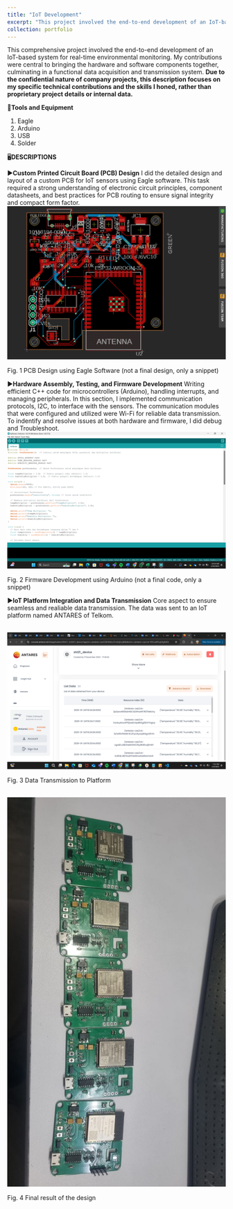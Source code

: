 ```yaml
---
title: "IoT Development"
excerpt: "This project involved the end-to-end development of an IoT-based system for real-time temperature and humidity monitoring, executed during my Researcher Internship at PT. Telekomunikasi Indonesia. **Given the confidential nature of company projects, this description provides a general overview of my role and the skills I acquired, without revealing sensitive proprietary details**. <br/><img src='/images/hasil.jpg'>"
collection: portfolio
---
```


This comprehensive project involved the end-to-end development of an IoT-based system for real-time environmental monitoring. My contributions were central to bringing the hardware and software components together, culminating in a functional data acquisition and transmission system. **Due to the confidential nature of company projects, this description focuses on my specific technical contributions and the skills I honed, rather than proprietary project details or internal data.**

🧰**Tools and Equipment**
1. Eagle
2. Arduino
3. USB
4. Solder

🖥️**DESCRIPTIONS**

▶️**Custom Printed Circuit Board (PCB) Design**
I did the detailed design and layout of a custom PCB for IoT sensors using Eagle software. This task required a strong understanding of electronic circuit principles, component datasheets, and best practices for PCB routing to ensure signal integrity and compact form factor. 
<br/><img src='/images/w14.png'>

Fig. 1 PCB Design using Eagle Software (not a final design, only a snippet)

▶️**Hardware Assembly, Testing, and Firmware Development**
Writing efficient C++ code for microcontrollers (Arduino), handling interrupts, and managing peripherals. In this section, I implemented communication protocols, I2C, to interface with the sensors. The communication modules that were configured and utilized were Wi-Fi for reliable data transmission. To indentify and resolve issues at both hardware and firmware, I did debug and Troubleshoot. 
<br/><img src='/images/w22.png'>

Fig. 2 Firmware Development using Arduino (not a final code, only a snippet)

▶️**IoT Platform Integration and Data Transmission**
Core aspect to ensure seamless and realiable data transmission. The data was sent to an IoT platform named ANTARES of Telkom. 

<br/><img src='/images/Hasil Data yang dikirimkan ke antares.png'>

Fig. 3 Data Transmission to Platform 

<br/><img src='/images/hasil.jpg'>

Fig. 4 Final result of the design




